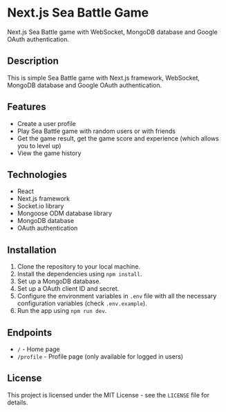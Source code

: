 # Next.js Sea Battle Game

Next.js Sea Battle game with WebSocket, MongoDB database and Google OAuth authentication.

## Description

This is simple Sea Battle game with Next.js framework, WebSocket, MongoDB database and Google OAuth authentication.

## Features
- Create a user profile
- Play Sea Battle game with random users or with friends
- Get the game result, get the game score and experience (which allows you to level up)
- View the game history

## Technologies
- React
- Next.js framework
- Socket.io library
- Mongoose ODM database library
- MongoDB database
- OAuth authentication

## Installation
1. Clone the repository to your local machine.
2. Install the dependencies using `npm install`.
3. Set up a MongoDB database.
4. Set up a OAuth client ID and secret.
5. Configure the environment variables in `.env` file with all the necessary configuration variables (check `.env.example`).
6. Run the app using `npm run dev`.

## Endpoints
- `/` - Home page
- `/profile` - Profile page (only available for logged in users)

## License
This project is licensed under the MIT License - see the `LICENSE` file for details.